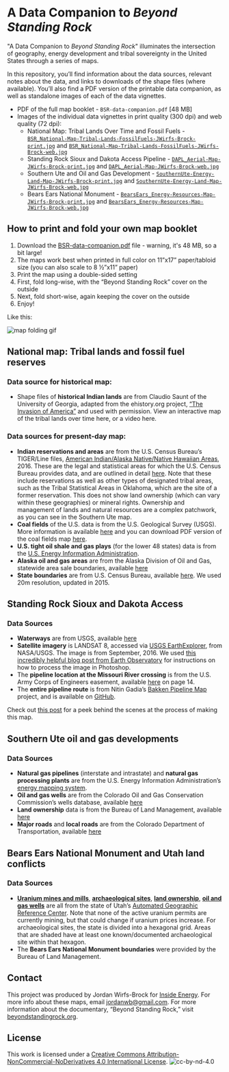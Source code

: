 # A Data Companion to *Beyond Standing Rock*

"A Data Companion to *Beyond Standing Rock*" illuminates the intersection of geography, energy development and tribal sovereignty in the United States through a series of maps. 

In this repository, you’ll find information about the data sources, relevant notes about the data, and links to downloads of the shape files (where available). You’ll also find a PDF version of the printable data companion, as well as standalone images of each of the data vignettes.

* PDF of the full map booklet - `BSR-data-companion.pdf` [48 MB]
* Images of the individual data vignettes in print quality (300 dpi) and web quality (72 dpi):
	* National Map: Tribal Lands Over Time and Fossil Fuels - [`BSR_National-Map-Tribal-Lands-FossilFuels-JWirfs-Brock-print.jpg`](https://github.com/InsideEnergy/Data-for-stories/raw/master/20170301-beyond-standing-rock-data-companion/BSR_National-Map-Tribal-Lands-FossilFuels-JWirfs-Brock-print.jpg) and [`BSR_National-Map-Tribal-Lands-FossilFuels-JWirfs-Brock-web.jpg`](https://github.com/InsideEnergy/Data-for-stories/raw/master/20170301-beyond-standing-rock-data-companion/BSR_National-Map-Tribal-Lands-FossilFuels-JWirfs-Brock-web.jpg)
	* Standing Rock Sioux and Dakota Access Pipeline - [`DAPL_Aerial-Map-JWirfs-Brock-print.jpg`](https://github.com/InsideEnergy/Data-for-stories/raw/master/20170301-beyond-standing-rock-data-companion/DAPL_Aerial-Map-JWirfs-Brock-print.jpg) and [`DAPL_Aerial-Map-JWirfs-Brock-web.jpg`](https://github.com/InsideEnergy/Data-for-stories/raw/master/20170301-beyond-standing-rock-data-companion/DAPL_Aerial-Map-JWirfs-Brock-web.jpg)
	* Southern Ute and Oil and Gas Development - [`SouthernUte-Energy-Land-Map-JWirfs-Brock-print.jpg`](https://github.com/InsideEnergy/Data-for-stories/raw/master/20170301-beyond-standing-rock-data-companion/SouthernUte-Energy-Land-Map-JWirfs-Brock-print.jpg) and [`SouthernUte-Energy-Land-Map-JWirfs-Brock-web.jpg`](https://github.com/InsideEnergy/Data-for-stories/raw/master/20170301-beyond-standing-rock-data-companion/SouthernUte-Energy-Land-Map-JWirfs-Brock-web.jpg)
	* Bears Ears National Monument - [`BearsEars_Energy-Resources-Map-JWirfs-Brock-print.jpg`](https://github.com/InsideEnergy/Data-for-stories/raw/master/20170301-beyond-standing-rock-data-companion/BearsEars_Energy-Resources-Map-JWirfs-Brock-print.jpg) and [`BearsEars_Energy-Resources-Map-JWirfs-Brock-web.jpg`](https://github.com/InsideEnergy/Data-for-stories/raw/master/20170301-beyond-standing-rock-data-companion/BearsEars_Energy-Resources-Map-JWirfs-Brock-web.jpg)


## How to print and fold your own map booklet
1. Download the [BSR-data-companion.pdf](https://github.com/InsideEnergy/Data-for-stories/raw/master/20170301-beyond-standing-rock-data-companion/BSR-data-companion.pdf) file - warning, it's 48 MB, so a bit large!
2. The maps work best when printed in full color on 11”x17” paper/tabloid size (you can also scale to 8 ½”x11” paper)
3. Print the map using a double-sided setting
4. First, fold long-wise, with the “Beyond Standing Rock” cover on the outside
5. Next, fold short-wise, again keeping the cover on the outside
6. Enjoy!

Like this:

![map folding gif](http://insideenergy.org/wp-content/uploads//2017/02/map-folding.gif)

## National map: Tribal lands and fossil fuel reserves

### Data source for historical map:
* Shape files of **historical Indian lands** are from Claudio Saunt of the University of Georgia, adapted from the ehistory.org project, [“The Invasion of America”](http://invasionofamerica.ehistory.org/) and used with permission. View an interactive map of the tribal lands over time here, or a video here.

### Data sources for present-day map:
* **Indian reservations and areas** are from the U.S. Census Bureau’s TIGER/Line files, [American Indian/Alaska Native/Native Hawaiian Areas](https://www.census.gov/cgi-bin/geo/shapefiles/index.php?year=2016&layergroup=American+Indian+Area+Geography), 2016. These are the legal and statistical areas for which the U.S. Census Bureau provides data, and are outlined in detail [here](https://www.census.gov/geo/reference/gtc/gtc_aiannha.html). Note that these include reservations as well as other types of designated tribal areas, such as the Tribal Statistical Areas in Oklahoma, which are the site of a former reservation. This does not show land ownership (which can vary within these geographies) or mineral rights. Ownership and management of lands and natural resources are a complex patchwork, as you can see in the Southern Ute map.
* **Coal fields** of the U.S. data is from the U.S. Geological Survey (USGS). More information is available [here](https://pubs.usgs.gov/of/1996/of96-092/arcview_files/) and you can download PDF version of the coal fields map [here](https://pubs.usgs.gov/of/1996/of96-092/other_files/us_coal.pdf).
* **U.S. tight oil shale and gas plays** (for the lower 48 states) data is from the [U.S. Energy Information Administration](https://www.eia.gov/maps/layer_info-m.php).
* **Alaska oil and gas areas** are from the Alaska Division of Oil and Gas, statewide area sale boundaries, available [here](http://dog.dnr.alaska.gov/GIS/GISDataFiles.htm)  
* **State boundaries** are from U.S. Census Bureau, available [here](https://www.census.gov/geo/maps-data/data/cbf/cbf_state.html). We used 20m resolution, updated in 2015.

## Standing Rock Sioux and Dakota Access
### Data Sources
* **Waterways** are from USGS, available [here](https://catalog.data.gov/dataset/usgs-small-scale-dataset-streams-and-waterbodies-of-the-united-states-200512-shapefile)
* **Satellite imagery** is LANDSAT 8, accessed via [USGS EarthExplorer](https://earthexplorer.usgs.gov/), from NASA/USGS. The image is from September, 2016. We used [this incredibly helpful blog post from Earth Observatory](http://earthobservatory.nasa.gov/blogs/elegantfigures/2013/10/22/how-to-make-a-true-color-landsat-8-image/?src=share) for instructions on how to process the image in Photoshop. 
* The **pipeline location at the Missouri River crossing** is from the U.S. Army Corps of Engineers easement, available [here](https://assets.documentcloud.org/documents/3461053/Easement.pdf) on page 14.
* The **entire pipeline route** is from Nitin Gadia’s [Bakken Pipeline Map](https://bakkenpipelinemap.com/) project, and is available on [GitHub](https://github.com/nittyjee/bakkenpipelinemap).

Check out [this post](https://www.opennotebook.co/notebooks/16) for a peek behind the scenes at the process of making this map.

## Southern Ute oil and gas developments
### Data Sources
* **Natural gas pipelines** (interstate and intrastate) and **natural gas processing plants** are from the U.S. Energy Information Administration’s [energy mapping system](http://www.eia.gov/maps/layer_info-m.php). 
* **Oil and gas wells** are from the Colorado Oil and Gas Conservation Commission’s wells database, available [here](http://cogcc.state.co.us/data2.html#/downloads)
* **Land ownership** data is from the Bureau of Land Management, available [here](https://www.blm.gov/co/st/en/BLM_Programs/geographical_sciences/gis/GeospatialData.html)
* **Major roads** and **local roads** are from the Colorado Department of Transportation, available [here](http://dtdapps.coloradodot.info/otis/catalog)

## Bears Ears National Monument and Utah land conflicts
### Data Sources
* **[Uranium mines and mills](https://gis.utah.gov/data/energy/uranium/)**, **[archaeological sites](https://gis.utah.gov/data/history/)**, **[land ownership](https://gis.utah.gov/data/sgid-cadastre/land-ownership/ )**, **[oil and gas wells](https://gis.utah.gov/data/energy/oil-gas/)** are all from the state of Utah’s [Automated Geographic Reference Center](https://gis.utah.gov/data/). Note that none of the active uranium permits are currently mining, but that could change if uranium prices increase. For archaeological sites, the state is divided into a hexagonal grid. Areas that are shaded have at least one known/documented archaeological site within that hexagon.
* The **Bears Ears National Monument boundaries** were provided by the Bureau of Land Management.

## Contact

This project was produced by Jordan Wirfs-Brock for [Inside Energy](http://insideenergy.org). For more info about these maps, email jordanwb@gmail.com. For more information about the documentary, “Beyond Standing Rock,” visit [beyondstandingrock.org](http://beyondstandingrock.org).

## License

This work is licensed under a [Creative Commons Attribution-NonCommercial-NoDerivatives 4.0 International License](http://creativecommons.org/licenses/by-nc-nd/4.0/).
![cc-by-nd-4.0](https://licensebuttons.net/l/by-nc-nd/4.0/88x31.png)
